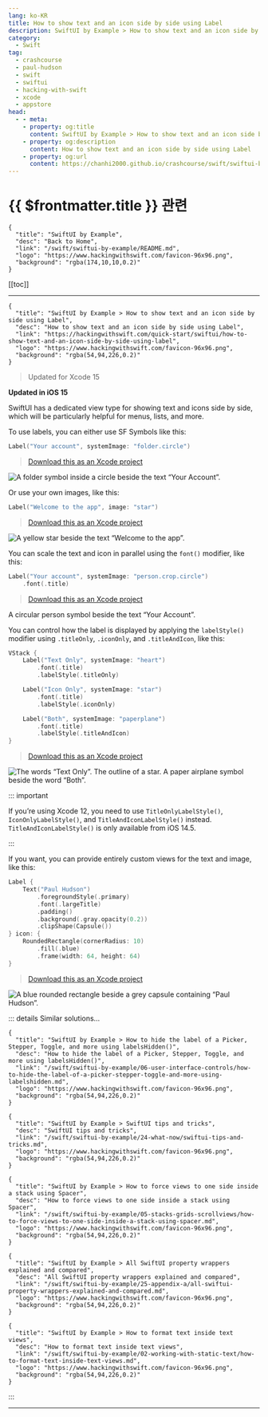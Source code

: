 ```yaml
---
lang: ko-KR
title: How to show text and an icon side by side using Label
description: SwiftUI by Example > How to show text and an icon side by side using Label
category:
  - Swift
tag: 
  - crashcourse
  - paul-hudson
  - swift
  - swiftui
  - hacking-with-swift
  - xcode
  - appstore
head:
  - - meta:
    - property: og:title
      content: SwiftUI by Example > How to show text and an icon side by side using Label
    - property: og:description
      content: How to show text and an icon side by side using Label
    - property: og:url
      content: https://chanhi2000.github.io/crashcourse/swift/swiftui-by-example/02-working-with-static-text/how-to-show-text-and-an-icon-side-by-side-using-label.html
---
```


# {{ $frontmatter.title }} 관련

```component VPCard
{
  "title": "SwiftUI by Example",
  "desc": "Back to Home",
  "link": "/swift/swiftui-by-example/README.md",
  "logo": "https://www.hackingwithswift.com/favicon-96x96.png",
  "background": "rgba(174,10,10,0.2)"
}
```

[[toc]]

---

```component VPCard
{
  "title": "SwiftUI by Example > How to show text and an icon side by side using Label",
  "desc": "How to show text and an icon side by side using Label",
  "link": "https://hackingwithswift.com/quick-start/swiftui/how-to-show-text-and-an-icon-side-by-side-using-label",
  "logo": "https://www.hackingwithswift.com/favicon-96x96.png",
  "background": "rgba(54,94,226,0.2)"
}
```

> Updated for Xcode 15

**Updated in iOS 15**

SwiftUI has a dedicated view type for showing text and icons side by side, which will be particularly helpful for menus, lists, and more.

To use labels, you can either use SF Symbols like this:

```swift
Label("Your account", systemImage: "folder.circle")
```

> [<FontIcon icon="fas fa-file-zipper"/>Download this as an Xcode project](https://www.hackingwithswift.com/files/projects/swiftui/how-to-show-text-and-an-icon-side-by-side-using-label-1.zip)

![A folder symbol inside a circle beside the text “Your Account”.](https://www.hackingwithswift.com/img/books/quick-start/swiftui/how-to-show-text-and-an-icon-side-by-side-using-label-1~dark.png)

Or use your own images, like this:

```swift
Label("Welcome to the app", image: "star")
```

> [<FontIcon icon="fas fa-file-zipper"/>Download this as an Xcode project](https://www.hackingwithswift.com/files/projects/swiftui/how-to-show-text-and-an-icon-side-by-side-using-label-2.zip)

![A yellow star beside the text “Welcome to the app”.](https://www.hackingwithswift.com/img/books/quick-start/swiftui/how-to-show-text-and-an-icon-side-by-side-using-label-2~dark.png)

You can scale the text and icon in parallel using the `font()` modifier, like this:

```swift
Label("Your account", systemImage: "person.crop.circle")
    .font(.title)
```

> [<FontIcon icon="fas fa-file-zipper"/>Download this as an Xcode project](https://www.hackingwithswift.com/files/projects/swiftui/how-to-show-text-and-an-icon-side-by-side-using-label-3.zip)

A circular person symbol beside the text “Your Account”.

You can control how the label is displayed by applying the `labelStyle()` modifier using `.titleOnly`, `.iconOnly`, and `.titleAndIcon`, like this:

```swift
VStack {
    Label("Text Only", systemImage: "heart")
        .font(.title)
        .labelStyle(.titleOnly)

    Label("Icon Only", systemImage: "star")
        .font(.title)
        .labelStyle(.iconOnly)

    Label("Both", systemImage: "paperplane")
        .font(.title)
        .labelStyle(.titleAndIcon)
}
```

> [<FontIcon icon="fas fa-file-zipper"/>Download this as an Xcode project](https://www.hackingwithswift.com/files/projects/swiftui/how-to-show-text-and-an-icon-side-by-side-using-label-4.zip)

![The words “Text Only”. The outline of a star. A paper airplane symbol beside the word “Both”.](https://www.hackingwithswift.com/img/books/quick-start/swiftui/how-to-show-text-and-an-icon-side-by-side-using-label-4~dark.png)

::: important

If you’re using Xcode 12, you need to use `TitleOnlyLabelStyle()`, `IconOnlyLabelStyle()`, and `TitleAndIconLabelStyle()` instead. `TitleAndIconLabelStyle()` is only available from iOS 14.5.

:::

If you want, you can provide entirely custom views for the text and image, like this:

```swift
Label {
    Text("Paul Hudson")
        .foregroundStyle(.primary)
        .font(.largeTitle)
        .padding()
        .background(.gray.opacity(0.2))
        .clipShape(Capsule())
} icon: {
    RoundedRectangle(cornerRadius: 10)
        .fill(.blue)
        .frame(width: 64, height: 64)
}
```

> [<FontIcon icon="fas fa-file-zipper"/>Download this as an Xcode project](https://www.hackingwithswift.com/files/projects/swiftui/how-to-show-text-and-an-icon-side-by-side-using-label-5.zip)

![A blue rounded rectangle beside a grey capsule containing “Paul Hudson”.](https://www.hackingwithswift.com/img/books/quick-start/swiftui/how-to-show-text-and-an-icon-side-by-side-using-label-5~dark.png)

::: details Similar solutions…

```component VPCard
{
  "title": "SwiftUI by Example > How to hide the label of a Picker, Stepper, Toggle, and more using labelsHidden()",
  "desc": "How to hide the label of a Picker, Stepper, Toggle, and more using labelsHidden()",
  "link": "/swift/swiftui-by-example/06-user-interface-controls/how-to-hide-the-label-of-a-picker-stepper-toggle-and-more-using-labelshidden.md",
  "logo": "https://www.hackingwithswift.com/favicon-96x96.png",
  "background": "rgba(54,94,226,0.2)"
}
```

```component VPCard
{
  "title": "SwiftUI by Example > SwiftUI tips and tricks",
  "desc": "SwiftUI tips and tricks",
  "link": "/swift/swiftui-by-example/24-what-now/swiftui-tips-and-tricks.md",
  "logo": "https://www.hackingwithswift.com/favicon-96x96.png",
  "background": "rgba(54,94,226,0.2)"
}
```

```component VPCard
{
  "title": "SwiftUI by Example > How to force views to one side inside a stack using Spacer",
  "desc": "How to force views to one side inside a stack using Spacer",
  "link": "/swift/swiftui-by-example/05-stacks-grids-scrollviews/how-to-force-views-to-one-side-inside-a-stack-using-spacer.md",
  "logo": "https://www.hackingwithswift.com/favicon-96x96.png",
  "background": "rgba(54,94,226,0.2)"
}
```

```component VPCard
{
  "title": "SwiftUI by Example > All SwiftUI property wrappers explained and compared",
  "desc": "All SwiftUI property wrappers explained and compared",
  "link": "/swift/swiftui-by-example/25-appendix-a/all-swiftui-property-wrappers-explained-and-compared.md",
  "logo": "https://www.hackingwithswift.com/favicon-96x96.png",
  "background": "rgba(54,94,226,0.2)"
}
```

```component VPCard
{
  "title": "SwiftUI by Example > How to format text inside text views",
  "desc": "How to format text inside text views",
  "link": "/swift/swiftui-by-example/02-working-with-static-text/how-to-format-text-inside-text-views.md",
  "logo": "https://www.hackingwithswift.com/favicon-96x96.png",
  "background": "rgba(54,94,226,0.2)"
}
```

:::

---

<TagLinks />